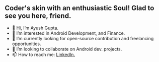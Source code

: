 <h2>Coder's skin with an enthusiastic Soul! Glad to see you here, friend.</h2>

- 👋 Hi, I’m Ayush Gupta.
- 👀 I’m interested in Android Development, and Finance.
- 🌱 I’m currently looking for open-source contribution and freelancing opportunities.
- 💞️ I’m looking to collaborate on Android dev. projects.
- 📫 How to reach me: <a href="https://www.linkedin.com/in/ayushgupta0202" rel="author"
                       target="_blank">LinkedIn.</a>

<!---
AyushGupta0202/AyushGupta0202 is a ✨ special ✨ repository because its `README.md` (this file) appears on your GitHub profile.
You can click the Preview link to take a look at your changes.
--->
